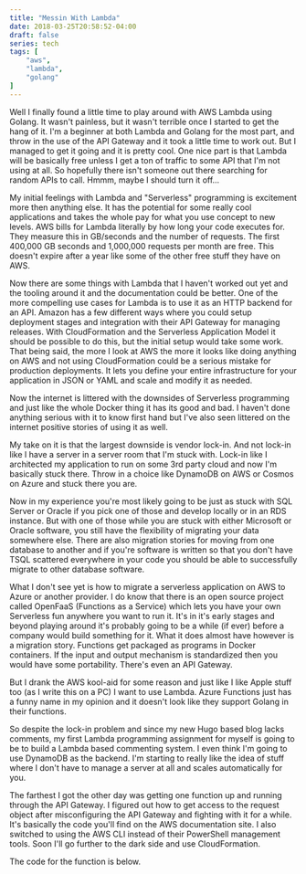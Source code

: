 ```yaml
---
title: "Messin With Lambda"
date: 2018-03-25T20:58:52-04:00
draft: false
series: tech
tags: [
    "aws",
    "lambda",
    "golang"
]
---
```


Well I finally found a little time to play around with AWS Lambda using Golang.  It wasn't painless, but it wasn't terrible once I started to get the hang
of it.  I'm a beginner at both Lambda and Golang for the most part, and throw in the use of the API Gateway and it took a little time to work out.  But
I managed to get it going and it is pretty cool.  One nice part is that Lambda will be basically free unless I get a ton of traffic to some API that I'm 
not using at all.  So hopefully there isn't someone out there searching for random APIs to call.  Hmmm, maybe I should turn it off...

My initial feelings with Lambda and "Serverless" programming is excitement more then anything else.  It has the potential for some really cool applications
and takes the whole pay for what you use concept to new levels.  AWS bills for Lambda literally by how long your code executes for.  They measure this in
GB/seconds and the number of requests.  The first 400,000 GB seconds and 1,000,000 requests per month are free.  This doesn't expire after a year like some
of the other free stuff they have on AWS.

Now there are some things with Lambda that I haven't worked out yet and the tooling around it and the documentation could be better.  One of the more 
compelling use cases for Lambda is to use it as an HTTP backend for an API.  Amazon has a few different ways where you could setup deployment stages and integration
with their API Gateway for managing releases. With CloudFormation and the Serverless Application Model it should be possible to do this, but the initial setup
would take some work.  That being said, the more I look at AWS the more it looks like doing anything on AWS and not using CloudFormation could be a serious
mistake for production deployments.  It lets you define your entire infrastructure for your application in JSON or YAML and scale and modify it as needed.

Now the internet is littered with the downsides of Serverless programming and just like the whole Docker thing it has its good and bad.  I haven't done anything
serious with it to know first hand but I've also seen littered on the internet positive stories of using it as well.

My take on it is that the largest downside is vendor lock-in.  And not lock-in like I have a server in a server room that I'm stuck with.  Lock-in like I 
architected my application to run on some 3rd party cloud and now I'm basically stuck there.  Throw in a choice like DynamoDB on AWS or Cosmos on Azure and
stuck there you are.  

Now in my experience you're most likely going to be just as stuck with SQL Server or Oracle if you pick one of those and develop locally
or in an RDS instance.  But with one of those while you are stuck with either Microsoft or Oracle software, you still have the flexibility of migrating your 
data somewhere else.  There are also migration stories for moving from one database to another and if you're software is written so that you don't have TSQL
scattered everywhere in your code you should be able to successfully migrate to other database software.   

What I don't see yet is how to migrate a serverless application on AWS to Azure or another provider.  I do know that there is an open source project called OpenFaaS 
(Functions as a Service) which lets you have your own Serverless fun anywhere you want to run it.  It's in it's early stages and beyond playing around it's probably
going to be a while (if ever) before a company would build something for it.  What it does almost have however is a migration story.  Functions get packaged as programs
in Docker containers.  If the input and output mechanism is standardized then you would have some portability.  There's even an API Gateway.

But I drank the AWS kool-aid for some reason and just like I like Apple stuff too (as I write this on a PC) I want to use Lambda.  Azure Functions just has a funny
name in my opinion and it doesn't look like they support Golang in their functions.  

So despite the lock-in problem and since my new Hugo based blog lacks comments, my first Lambda programming assignment for myself is going to be to build a Lambda
based commenting system.  I even think I'm going to use DynamoDB as the backend.  I'm starting to really like the idea of stuff where I don't have to manage a 
server at all and scales automatically for you.

The farthest I got the other day was getting one function up and running through the API Gateway.  I figured out how to get access to the request object after 
misconfiguring the API Gateway and fighting with it for a while.  It's basically the code you'll find on the AWS documentation site.  I also switched to using the 
AWS CLI instead of their PowerShell management tools.  Soon I'll go further to the dark side and use CloudFormation.  

The code for the function is below.

<script src="https://gist.github.com/tylerlrhodes/1a3c3125b8fabea6808fbde1a4fec741.js"></script>
